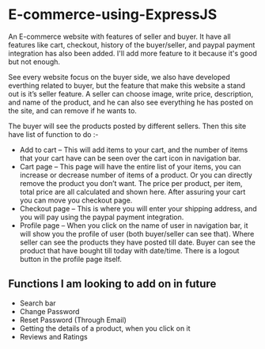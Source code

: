 # E-commerce-using-ExpressJS
An E-commerce website with features of seller and buyer. It have all features like cart, checkout, history of the buyer/seller, and paypal payment integration has also been added. I'll add more feature to it because it's good but not enough.

See every website focus on the buyer side, we also have developed everthing related to buyer, 
but the feature that make this website a stand out is it’s seller feature. A seller can choose image, write price, description, and name of the product, and he can also see everything he has posted on the site, and can remove if he wants to.

The buyer will see the products posted by different sellers. Then this site have list of function to do	 :-

-	Add to cart – This will add items to your cart, and the number of items that your cart have can be seen over the cart icon in navigation bar.
-	Cart page – This page will have the entire list of your items, you can increase or decrease number of items of a product. Or you can directly remove the product you don’t want. The price per product, per item, total price are all calculated and shown here. After assuring your cart you can move you checkout page.
-	Checkout page – This is where you will enter your shipping address, and you will pay using the paypal payment integration.
-	Profile page – When you click on the name of user in navigation bar, it will show you the profile of user (both buyer/seller can see that). Where seller can see the products they have posted till date. Buyer can see the product that have bought till today with date/time. There is a logout button in the profile page itself.


## Functions I am looking to add on in future
- Search bar
- Change Password
- Reset Password (Through Email)
- Getting the details of a product, when you click on it
- Reviews and Ratings

```

